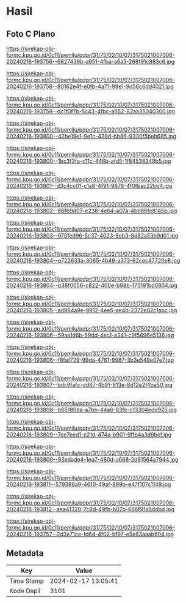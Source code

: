 # Hasil

## Foto C Plano

https://sirekap-obj-formc.kpu.go.id/0c11/pemilu/pdpr/31/75/02/10/07/3175021007006-20240216-193756--6827439b-a951-4fba-a6a5-268f91c883c6.jpg

https://sirekap-obj-formc.kpu.go.id/0c11/pemilu/pdpr/31/75/02/10/07/3175021007006-20240216-193758--80162e4f-e0fb-4a71-99e1-9d56c6dd4021.jpg

https://sirekap-obj-formc.kpu.go.id/0c11/pemilu/pdpr/31/75/02/10/07/3175021007006-20240216-193759--dc1f0f7b-5c43-4fbc-a652-82aa35040300.jpg

https://sirekap-obj-formc.kpu.go.id/0c11/pemilu/pdpr/31/75/02/10/07/3175021007006-20240216-193800--42be19e1-9e1c-438d-bb86-9330f5beb685.jpg

https://sirekap-obj-formc.kpu.go.id/0c11/pemilu/pdpr/31/75/02/10/07/3175021007006-20240216-193800--1bc3f3fa-c11c-446b-afd5-1f84538349b5.jpg

https://sirekap-obj-formc.kpu.go.id/0c11/pemilu/pdpr/31/75/02/10/07/3175021007006-20240216-193801--d3c4cc01-c1a8-4f91-9876-4f0fbac22bb4.jpg

https://sirekap-obj-formc.kpu.go.id/0c11/pemilu/pdpr/31/75/02/10/07/3175021007006-20240216-193802--66f69d07-e238-4e64-a07a-4bd66fe814bb.jpg

https://sirekap-obj-formc.kpu.go.id/0c11/pemilu/pdpr/31/75/02/10/07/3175021007006-20240216-193803--970fed96-5c37-4023-8eb3-8d82a53b9d01.jpg

https://sirekap-obj-formc.kpu.go.id/0c11/pemilu/pdpr/31/75/02/10/07/3175021007006-20240216-193804--e722633a-3065-4b49-a373-62cec47720e8.jpg

https://sirekap-obj-formc.kpu.go.id/0c11/pemilu/pdpr/31/75/02/10/07/3175021007006-20240216-193804--b38f0056-c822-400e-b88b-175191bd0804.jpg

https://sirekap-obj-formc.kpu.go.id/0c11/pemilu/pdpr/31/75/02/10/07/3175021007006-20240216-193805--ad984a9e-9912-4ee5-ae4b-2372e82c1abc.jpg

https://sirekap-obj-formc.kpu.go.id/0c11/pemilu/pdpr/31/75/02/10/07/3175021007006-20240216-193806--59aa1d6b-59dd-4ec1-a341-c9f5696e5136.jpg

https://sirekap-obj-formc.kpu.go.id/0c11/pemilu/pdpr/31/75/02/10/07/3175021007006-20240216-193806--f8faf729-99da-4761-9987-3b3e549e07e7.jpg

https://sirekap-obj-formc.kpu.go.id/0c11/pemilu/pdpr/31/75/02/10/07/3175021007006-20240216-193807--bdc9fafc-dd87-4b91-813e-8d12e2f4ba50.jpg

https://sirekap-obj-formc.kpu.go.id/0c11/pemilu/pdpr/31/75/02/10/07/3175021007006-20240216-193808--b65180ea-a7bb-44a6-83fe-c13304edd925.jpg

https://sirekap-obj-formc.kpu.go.id/0c11/pemilu/pdpr/31/75/02/10/07/3175021007006-20240216-193809--7ee7eed1-c21d-474a-b901-9ffb4a3d9bcf.jpg

https://sirekap-obj-formc.kpu.go.id/0c11/pemilu/pdpr/31/75/02/10/07/3175021007006-20240216-193809--93edade4-1ea7-480d-a668-2d81564a7944.jpg

https://sirekap-obj-formc.kpu.go.id/0c11/pemilu/pdpr/31/75/02/10/07/3175021007006-20240216-193811--579386a9-4610-49af-899b-e47f107c1149.jpg

https://sirekap-obj-formc.kpu.go.id/0c11/pemilu/pdpr/31/75/02/10/07/3175021007006-20240216-193812--aea41320-7c8d-49fb-b07b-666f91a6ddbd.jpg

https://sirekap-obj-formc.kpu.go.id/0c11/pemilu/pdpr/31/75/02/10/07/3175021007006-20240216-193757--2d3e71ce-fd6d-4f02-bf97-e5e83aaab604.jpg


## Metadata

| Key        | Value               |
| ---------- | ------------------- |
| Time Stamp | 2024-02-17 13:05:41 |
| Kode Dapil | 3101                |



